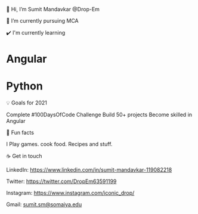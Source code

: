 👋 Hi, I’m Sumit Mandavkar @Drop-Em


🌱 I’m currently pursuing MCA


✔️ I'm currently learning

# Angular

# Python


💡 Goals for 2021

Complete #100DaysOfCode Challenge
Build 50+ projects
Become skilled in Angular

🌴 Fun facts

I Play games. cook food. Recipes and stuff.


☕ Get in touch

LinkedIn: https://www.linkedin.com/in/sumit-mandavkar-119082218

Twitter: https://twitter.com/DropEm63591199

Instagram: https://www.instagram.com/iconic_drop/

Gmail: sumit.sm@somaiya.edu

<!---
Drop-Em/Drop-Em is a ✨ special ✨ repository because its `README.md` (this file) appears on your GitHub profile.
You can click the Preview link to take a look at your changes.
--->
